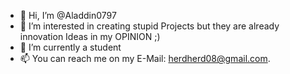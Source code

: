 - 👋 Hi, I’m @Aladdin0797
- 👀 I’m interested in creating stupid Projects but they are already innovation Ideas in my OPINION ;)
- 🌱 I’m currently a student
- 📫 You can reach me on my E-Mail: herdherd08@gmail.com.


